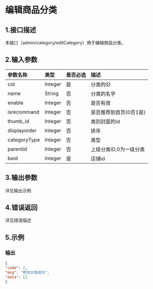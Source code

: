 # 编辑商品分类

## 1.接口描述

本接口（admin/category/editCategory）用于编辑商品分类。

## 2.输入参数

| 参数名称 | 类型 | 是否必选 | 描述 |
| :--- | :--- | :--- | :--- |
| cid | Integer | 是 | 分类的ID |
| name | String | 否 | 分类的名字 |
| enable | Integer | 否 | 是否有效 |
| isrecommand | Integer | 否 | 是否推荐到首页\(0否1是\) |
| thumb\_id | Integer | 否 | 类别封面的Id |
| displayorder | Integer | 否 | 排序 |
| categoryType | Integer | 否 | 类型 |
| parentid | Integer | 否 | 上级分类ID,0为一级分类 |
| beid | Integer | 是 | 店铺id |

## 3.输出参数

详见输出示例

## 4.错误返回

详见错误描述

## 5.示例

### 输出

```json
{
"code": 2,
"msg": "修改分类成功",
"data": []
}
```



